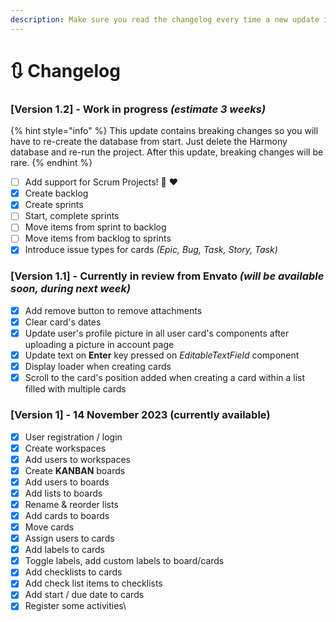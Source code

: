 ```yaml
---
description: Make sure you read the changelog every time a new update is released on Envato
---
```


# 🔃 Changelog

### \[Version 1.2] - Work in progress _(estimate 3 weeks)_

{% hint style="info" %}
This update contains breaking changes so you will have to re-create the database from start. Just delete the Harmony database and re-run the project. After this update, breaking changes will be rare.
{% endhint %}

* [ ] Add support for Scrum Projects! :clap: :heart:
* [x] Create backlog
* [x] Create sprints
* [ ] Start, complete sprints
* [ ] Move items from sprint to backlog
* [ ] Move items from backlog to sprints
* [x] Introduce issue types for cards _(Epic, Bug, Task, Story, Task)_&#x20;

### \[Version 1.1] - Currently in review from Envato _(will be available soon, during next week)_

* [x] Add remove button to remove attachments
* [x] Clear card's dates
* [x] Update user's profile picture in all user card's components after uploading a picture in account page
* [x] Update text on **Enter** key pressed on _EditableTextField_ component
* [x] Display loader when creating cards
* [x] Scroll to the card's position added when creating a card within a list filled with multiple cards

### \[Version 1] - 14 November 2023 (currently available)

* [x] User registration / login
* [x] Create workspaces
* [x] Add users to workspaces
* [x] Create **KANBAN** boards
* [x] Add users to boards
* [x] Add lists to boards
* [x] Rename & reorder lists
* [x] Add cards to boards
* [x] Move cards
* [x] Assign users to cards
* [x] Add labels to cards
* [x] Toggle labels, add custom labels to board/cards
* [x] Add checklists to cards
* [x] Add check list items to checklists
* [x] Add start / due date to cards
* [x] Register some activities\
